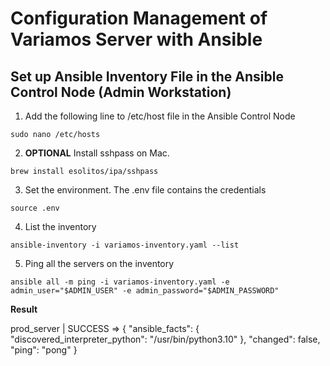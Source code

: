 # Configuration Management of Variamos Server with Ansible

## Set up Ansible Inventory File in the Ansible Control Node (Admin Workstation)

1. Add the following line to /etc/host file in the Ansible Control Node

`sudo nano /etc/hosts`

2. **OPTIONAL** Install  sshpass on Mac. 

`brew install esolitos/ipa/sshpass`

3. Set the environment. The .env file contains the credentials

`source .env`

4. List the inventory

`ansible-inventory -i variamos-inventory.yaml --list`

5. Ping all the servers on the inventory

`ansible all -m ping -i variamos-inventory.yaml -e admin_user="$ADMIN_USER" -e admin_password="$ADMIN_PASSWORD"`

**Result**

prod_server | SUCCESS => {
    "ansible_facts": {
        "discovered_interpreter_python": "/usr/bin/python3.10"
    },
    "changed": false,
    "ping": "pong"
}


